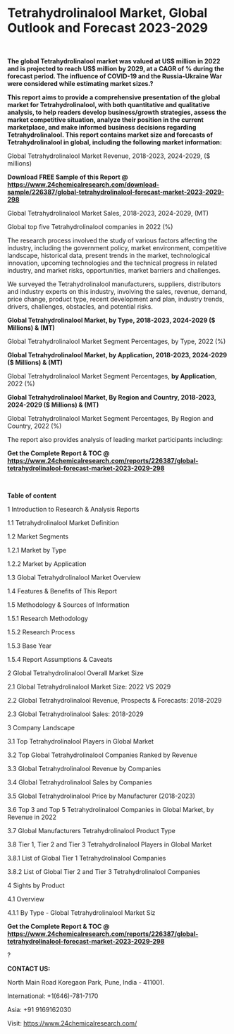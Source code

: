 <h1>Tetrahydrolinalool Market, Global Outlook and Forecast 2023-2029</h1><br/><p><strong>The global Tetrahydrolinalool market was valued at US$ million in 2022 and is projected to reach US$ million by 2029, at a <strong>CAGR</strong> of % during the forecast period. The influence of COVID-19 and the Russia-Ukraine War were considered while estimating market sizes.? </strong></p>
 
 
 
 <p><strong>This report aims to provide a comprehensive presentation of the global market for Tetrahydrolinalool, with both quantitative and qualitative analysis, to help readers develop business/growth strategies, assess the market competitive situation, analyze their position in the current marketplace, and make informed business decisions regarding Tetrahydrolinalool. This report contains market size and forecasts of Tetrahydrolinalool in global, including the following market information:</strong></p>
 
 
 
 <p>Global Tetrahydrolinalool Market Revenue, 2018-2023, 2024-2029, ($ millions)</p>
 
 
 
 <div><b>Download FREE Sample of this Report @ <a href="https://www.24chemicalresearch.com/download-sample/226387/global-tetrahydrolinalool-forecast-market-2023-2029-298">https://www.24chemicalresearch.com/download-sample/226387/global-tetrahydrolinalool-forecast-market-2023-2029-298</a></b></div>
 
 
 
 <p>Global Tetrahydrolinalool Market Sales, 2018-2023, 2024-2029, (MT)</p>
 
 
 
 <p>Global top five Tetrahydrolinalool companies in 2022 (%)</p>
 
 
 
 <p>The research process involved the study of various factors affecting the industry, including the government policy, market environment, competitive landscape, historical data, present trends in the market, technological innovation, upcoming technologies and the technical progress in related industry, and market risks, opportunities, market barriers and challenges.</p>
 
 
 
 <p>We surveyed the Tetrahydrolinalool manufacturers, suppliers, distributors and industry experts on this industry, involving the sales, revenue, demand, price change, product type, recent development and plan, industry trends, drivers, challenges, obstacles, and potential risks.</p>
 
 
 
 <p><strong>Global Tetrahydrolinalool Market, by Type, 2018-2023, 2024-2029 ($ Millions) & (MT)</strong></p>
 
 
 
 <p>Global Tetrahydrolinalool Market Segment Percentages, by Type, 2022 (%)</p>
 
 
 
 <p><strong>Global Tetrahydrolinalool Market, <strong>by Application</strong>, 2018-2023, 2024-2029 ($ Millions) & (MT)</strong></p>
 
 
 
 <p>Global Tetrahydrolinalool Market Segment Percentages, <strong>by Application</strong>, 2022 (%)</p>
 
 
 
 <p><strong>Global Tetrahydrolinalool Market, By Region and Country, 2018-2023, 2024-2029 ($ Millions) & (MT)</strong></p>
 
 
 
 <p>Global Tetrahydrolinalool Market Segment Percentages, By Region and Country, 2022 (%)</p>
 
 
 
 <p>The report also provides analysis of leading market participants including:</p>
 
 
 
 <div><b>Get the Complete Report & TOC @ <a href="https://www.24chemicalresearch.com/reports/226387/global-tetrahydrolinalool-forecast-market-2023-2029-298">https://www.24chemicalresearch.com/reports/226387/global-tetrahydrolinalool-forecast-market-2023-2029-298</a></b></div>
 
 
 
 <p><br />
 
 <b>Table of content</b></p>
 
 
 
 <p>1 Introduction to Research & Analysis Reports<br />
 
 1.1 Tetrahydrolinalool Market Definition<br />
 
 1.2 Market Segments<br />
 
 1.2.1 Market by Type<br />
 
 1.2.2 Market by Application<br />
 
 1.3 Global Tetrahydrolinalool Market Overview<br />
 
 1.4 Features & Benefits of This Report<br />
 
 1.5 Methodology & Sources of Information<br />
 
 1.5.1 Research Methodology<br />
 
 1.5.2 Research Process<br />
 
 1.5.3 Base Year<br />
 
 1.5.4 Report Assumptions & Caveats<br />
 
 2 Global Tetrahydrolinalool Overall Market Size<br />
 
 2.1 Global Tetrahydrolinalool Market Size: 2022 VS 2029<br />
 
 2.2 Global Tetrahydrolinalool Revenue, Prospects & Forecasts: 2018-2029<br />
 
 2.3 Global Tetrahydrolinalool Sales: 2018-2029<br />
 
 3 Company Landscape<br />
 
 3.1 Top Tetrahydrolinalool Players in Global Market<br />
 
 3.2 Top Global Tetrahydrolinalool Companies Ranked by Revenue<br />
 
 3.3 Global Tetrahydrolinalool Revenue by Companies<br />
 
 3.4 Global Tetrahydrolinalool Sales by Companies<br />
 
 3.5 Global Tetrahydrolinalool Price by Manufacturer (2018-2023)<br />
 
 3.6 Top 3 and Top 5 Tetrahydrolinalool Companies in Global Market, by Revenue in 2022<br />
 
 3.7 Global Manufacturers Tetrahydrolinalool Product Type<br />
 
 3.8 Tier 1, Tier 2 and Tier 3 Tetrahydrolinalool Players in Global Market<br />
 
 3.8.1 List of Global Tier 1 Tetrahydrolinalool Companies<br />
 
 3.8.2 List of Global Tier 2 and Tier 3 Tetrahydrolinalool Companies<br />
 
 4 Sights by Product<br />
 
 4.1 Overview<br />
 
 4.1.1 By Type - Global Tetrahydrolinalool Market Siz</p>
 
 
 
 <div><b>Get the Complete Report & TOC @ <a href="https://www.24chemicalresearch.com/reports/226387/global-tetrahydrolinalool-forecast-market-2023-2029-298">https://www.24chemicalresearch.com/reports/226387/global-tetrahydrolinalool-forecast-market-2023-2029-298</a></b></div>
 
 
 
 <p>? </p>
 
 
 
 <p><b>CONTACT US:</b><br />
 
 North Main Road Koregaon Park, Pune, India - 411001.<br />
 
 International: +1(646)-781-7170<br />
 
 Asia: +91 9169162030<br />
 
 Visit: <a href="https://www.24chemicalresearch.com/">https://www.24chemicalresearch.com/</a></p>